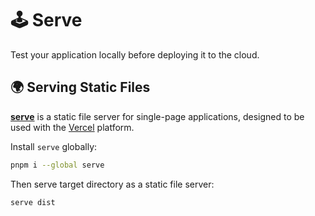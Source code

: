 # 🕹️ Serve

Test your application locally before deploying it to the cloud.

## 🌍 Serving Static Files

**[serve](https://github.com/vercel/serve)** is a static file server for single-page applications, designed to be used with the [Vercel](https://vercel.com) platform.

Install `serve` globally:

```bash
pnpm i --global serve
```

Then serve target directory as a static file server:

```bash
serve dist
```
